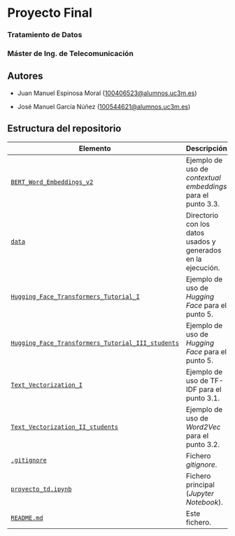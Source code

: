 Proyecto Final
==============

### Tratamiento de Datos
### Máster de Ing. de Telecomunicación

## Autores

- Juan Manuel Espinosa Moral ([100406523@alumnos.uc3m.es](mailto:100406523@alumnos.uc3m.es))

- José Manuel García Núñez ([100544621@alumnos.uc3m.es](mailto:100544621@alumnos.uc3m.es))

## Estructura del repositorio

Elemento | Descripción
--- | ---
[`BERT_Word_Embeddings_v2`](BERT_Word_Embeddings_v2/) | Ejemplo de uso de *contextual embeddings* para el punto 3.3.
[`data`](data/) | Directorio con los datos usados y generados en la ejecución.
[`Hugging_Face_Transformers_Tutorial_I`](Hugging_Face_Transformers_Tutorial_I/) | Ejemplo de uso de *Hugging Face* para el punto 5.
[`Hugging_Face_Transformers_Tutorial_III_students`](Hugging_Face_Transformers_Tutorial_III_students/) | Ejemplo de uso de *Hugging Face* para el punto 5.
[`Text_Vectorization_I`](Text_Vectorization_I/) | Ejemplo de uso de TF-IDF para el punto 3.1.
[`Text_Vectorization_II_students`](Text_Vectorization_II_students/) | Ejemplo de uso de *Word2Vec* para el punto 3.2.
[`.gitignore`](.gitignore) | Fichero *gitignore*.
[`proyecto_td.ipynb`](proyecto_td.ipynb) | Fichero principal (*Jupyter Notebook*).
[`README.md`](README.md) | Este fichero.